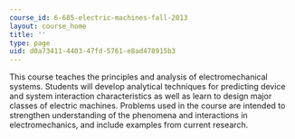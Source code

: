 ```yaml
---
course_id: 6-685-electric-machines-fall-2013
layout: course_home
title: ''
type: page
uid: d0a73411-4403-47fd-5761-e8ad478915b3
---
```

This course teaches the principles and analysis of electromechanical systems. Students will develop analytical techniques for predicting device and system interaction characteristics as well as learn to design major classes of electric machines. Problems used in the course are intended to strengthen understanding of the phenomena and interactions in electromechanics, and include examples from current research.
